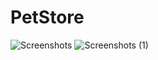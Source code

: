 # PetStore


![Screenshots](https://user-images.githubusercontent.com/65162819/147053774-654b6807-e0f2-4859-aef4-9717ec2867f1.jpg)
![Screenshots (1)](https://user-images.githubusercontent.com/65162819/147053805-c3e1764a-61b6-4aa8-9332-e51b70d1bd5e.jpg)
